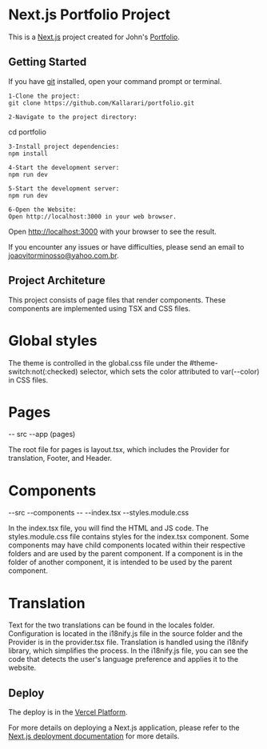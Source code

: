 # Next.js Portfolio Project

This is a [Next.js](https://nextjs.org/) project created for John's [Portfolio](https://portfolio-kallarari.vercel.app/).

## Getting Started

If you have [git](https://git-scm.com/downloads) installed, open your command prompt or terminal.

    1-Clone the project:
    git clone https://github.com/Kallarari/portfolio.git

    2-Navigate to the project directory:
   cd portfolio

    3-Install project dependencies:
    npm install

    4-Start the development server:
    npm run dev

    5-Start the development server:
    npm run dev

    6-Open the Website:
    Open http://localhost:3000 in your web browser.

Open [http://localhost:3000](http://localhost:3000) with your browser to see the result.

If you encounter any issues or have difficulties, please send an email to joaovitorminosso@yahoo.com.br.


## Project Architeture
This project consists of page files that render components. These components are implemented using TSX and CSS files.

# Global styles
The theme is controlled in the global.css file under the #theme-switch:not(:checked) selector, which sets the color attributed to var(--color) in CSS files.

# Pages
-- src
    --app
        (pages)

The root file for pages is layout.tsx, which includes the Provider for translation, Footer, and Header.

# Components 
--src
    --components
        --
            --index.tsx
            --styles.module.css

In the index.tsx file, you will find the HTML and JS code. The styles.module.css file contains styles for the index.tsx component.
Some components may have child components located within their respective folders and are used by the parent component. If a component is in the folder of another component, it is intended to be used by the parent component.

# Translation
Text for the two translations can be found in the locales folder. 
Configuration is located in the i18nify.js file in the source folder and the Provider is in the provider.tsx file. 
Translation is handled using the i18nify library, which simplifies the process. In the i18nify.js file, you can see the code that detects the user's language preference and applies it to the website.

## Deploy

The deploy is in the [Vercel Platform](https://vercel.com/new?utm_medium=default-template&filter=next.js&utm_source=create-next-app&utm_campaign=create-next-app-readme).

For more details on deploying a Next.js application, please refer to the [Next.js deployment documentation](https://nextjs.org/docs/deployment) for more details.